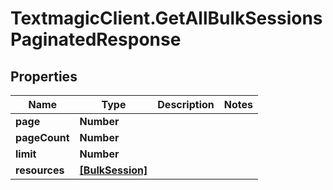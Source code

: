 # TextmagicClient.GetAllBulkSessionsPaginatedResponse

## Properties
Name | Type | Description | Notes
------------ | ------------- | ------------- | -------------
**page** | **Number** |  | 
**pageCount** | **Number** |  | 
**limit** | **Number** |  | 
**resources** | [**[BulkSession]**](BulkSession.md) |  | 


